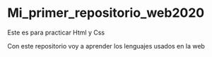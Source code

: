 # Mi_primer_repositorio_web2020
Este es para practicar Html y Css

Con este repositorio voy a aprender los lenguajes usados en la web